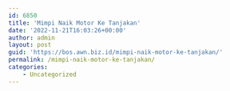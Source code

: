 ```yaml
---
id: 6850
title: 'Mimpi Naik Motor Ke Tanjakan'
date: '2022-11-21T16:03:26+00:00'
author: admin
layout: post
guid: 'https://bos.awn.biz.id/mimpi-naik-motor-ke-tanjakan/'
permalink: /mimpi-naik-motor-ke-tanjakan/
categories:
    - Uncategorized
---
```


